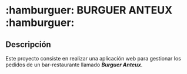 # :hamburguer: BURGUER ANTEUX :hamburguer:
## Descripción
Este proyecto consiste en realizar una aplicación web para gestionar los pedidos de un bar-restaurante llamado **_Burguer Anteux_**.